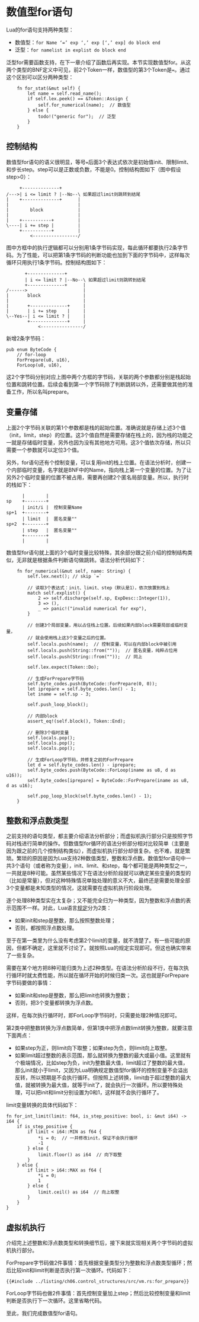 # 数值型for语句

Lua的for语句支持两种类型：

- 数值型：`for Name ‘=’ exp ‘,’ exp [‘,’ exp] do block end`
- 泛型：`for namelist in explist do block end`

泛型for需要函数支持，在下一章介绍了函数后再实现。本节实现数值型for。从这两个类型的BNF定义中可见，前2个Token一样，数值型的第3个Token是`=`。通过这个区别可以区分两种类型：

```rust,ignore
    fn for_stat(&mut self) {
        let name = self.read_name();
        if self.lex.peek() == &Token::Assign {
            self.for_numerical(name);  // 数值型
        } else {
            todo!("generic for");  // 泛型
        }
    }
```

## 控制结构

数值型for语句的语义很明显，等号`=`后面3个表达式依次是初始值init、限制limit、和步长step。step可以是正数或负数，不能是0。控制结构图如下（图中假设step>0）：

```
     +--------------+
/--->| i <= limit ? |--No--\ 如果超过limit则跳转到结尾
|    +--------------+      |
|                          |
|        block             |
|                          |
|    +-----------+         |
\----| i += step |         |
     +-----------+         |
         <-----------------/
```

图中方框中的执行逻辑都可以分别用1条字节码实现，每此循环都要执行2条字节码。为了性能，可以把第1条字节码的判断功能也加到下面的字节码中，这样每次循环只用执行1条字节码。控制结构图如下：

```
       +--------------+
       | i <= limit ? |--No--\ 如果超过limit则跳转到结尾
       +--------------+      |
/------>                     |
|       block                |
|                            |
|       +--------------+     |
|       | i += step    |     |
\--Yes--| i <= limit ? |     |
        +--------------+     |
            <----------------/
```

新增2条字节码：

```rust,ignore
pub enum ByteCode {
    // for-loop
    ForPrepare(u8, u16),
    ForLoop(u8, u16),
```

这2个字节码分别对应上图中两个方框的字节码，关联的两个参数都分别是栈起始位置和跳转位置。后续会看到第一个字节码除了判断跳转以外，还需要做其他的准备工作，所以名叫prepare。

## 变量存储

上面2个字节码关联的第1个参数都是栈的起始位置。准确说就是存储上述3个值（init，limit，step）的位置。这3个值自然是需要存储在栈上的，因为栈的功能之一就是存储临时变量，另外也因为没有其他地方可用。这3个值依次存储，所以只需要一个参数就可以定位3个值。

另外，for语句还有个控制变量，可以复用init的栈上位置。在语法分析时，创建一个内部临时变量，名字就是BNF中的Name，指向栈上第一个变量的位置。为了让另外2个临时变量的位置不被占用，需要再创建2个匿名局部变量。所以，执行时的栈如下：

```
      |        |
sp    +--------+
      | init/i |  控制变量Name
sp+1  +--------+
      | limit  |  匿名变量""
sp+2  +--------+
      | step   |  匿名变量""
      +--------+
      |        |
```

数值型for语句就上面的3个临时变量比较特殊，其余部分跟之前介绍的控制结构类似，无非就是根据条件判断语句做跳转。语法分析代码如下：

```rust,ignore
    fn for_numerical(&mut self, name: String) {
        self.lex.next(); // skip `=`

        // 读取3个表达式：init、limit、step（默认是1），依次放置到栈上
        match self.explist() {
            2 => self.discharge(self.sp, ExpDesc::Integer(1)),
            3 => (),
            _ => panic!("invalid numerical for exp"),
        }

        // 创建3个局部变量，用以占住栈上位置。后续如果内部block需要局部或临时变量，
        // 就会使用栈上这3个变量之后的位置。
        self.locals.push(name);  // 控制变量，可以在内部block中被引用
        self.locals.push(String::from(""));  // 匿名变量，纯粹占位用
        self.locals.push(String::from(""));  // 同上

        self.lex.expect(Token::Do);

        // 生成ForPrepare字节码
        self.byte_codes.push(ByteCode::ForPrepare(0, 0));
        let iprepare = self.byte_codes.len() - 1;
        let iname = self.sp - 3;

        self.push_loop_block();

        // 内部block
        assert_eq!(self.block(), Token::End);

        // 删除3个临时变量
        self.locals.pop();
        self.locals.pop();
        self.locals.pop();

        // 生成ForLoop字节码，并修复之前的ForPrepare
        let d = self.byte_codes.len() - iprepare;
        self.byte_codes.push(ByteCode::ForLoop(iname as u8, d as u16));
        self.byte_codes[iprepare] = ByteCode::ForPrepare(iname as u8, d as u16);

        self.pop_loop_block(self.byte_codes.len() - 1);
    }
```

## 整数和浮点数类型

之前支持的语句类型，都主要介绍语法分析部分；而虚拟机执行部分只是按照字节码对栈进行简单的操作。但数值型for循环的语法分析部分相对比较简单（主要是因为跟之前的几个控制结构类似），而虚拟机执行部分却很复杂。也不难，就是繁琐。繁琐的原因是因为Lua支持2种数值类型，整数和浮点数。数值型for语句中一共3个语句（或者称为变量），init、limit、和step，每个都可能是两种类型之一，一共就是8种可能。虽然某些情况下在语法分析阶段就可以确定某些变量的类型的（比如是常量），但对这种特殊情况单独处理的意义不大，最终还是需要处理全部3个变量都是未知类型的情况，这就需要在虚拟机执行阶段处理。

逐个处理8种类型实在太复杂；又不能完全归为一种类型，因为整数和浮点数的表示范围不一样。对此，Lua语言[规定](https://www.lua.org/manual/5.4/manual.html#3.3.5)分为2类：

- 如果init和step是整数，那么按照整数处理；
- 否则，都按照浮点数处理。

至于在第一类里为什么没有考虑第2个limit的变量，就不清楚了。有一些可能的原因，但都不确定，这里就不讨论了。就按照Lua的规定实现即可。但这也确实带来了一些复杂。

需要在某个地方把8种可能归类为上述2种类型。在语法分析阶段不行，在每次执行循环时就太费性能，所以就在循环开始的时候归类一次。这也就是ForPrepare字节码要做的事情：

- 如果init和step是整数，那么把limit也转换为整数；
- 否则，把3个变量都转换为浮点数。

这样，在每次执行循环时，即ForLoop字节码时，只需要处理2种情况即可。

第2类中把整数转换为浮点数简单，但第1类中把浮点数limit转换为整数，就要注意下面两点：

- 如果step为正，则limit向下取整；如果step为负，则limit向上取整。
- 如果limit超过整数的表示范围，那么就转换为整数的最大或最小值。这里就有个极端情况，比如step为负，init为整数最大值，limit超过了整数的最大值，那么init就小于limit，又因为Lua明确规定数值型for循环的控制变量不会溢出反转，所以预期是不会执行循环。但按照上述转换，limit由于超过整数的最大值，就被转换为最大值，就等于init了，就会执行一次循环。所以要特殊处理，可以把init和limit分别设置为0和1，这样就不会执行循环了。

limit变量转换的具体代码如下：

```rust,ignore
fn for_int_limit(limit: f64, is_step_positive: bool, i: &mut i64) -> i64 {
    if is_step_positive {
        if limit < i64::MIN as f64 {
            *i = 0;  // 一并修改init，保证不会执行循环
            -1
        } else {
            limit.floor() as i64  // 向下取整
        }
    } else {
        if limit > i64::MAX as f64 {
            *i = 0;
            1
        } else {
            limit.ceil() as i64  // 向上取整
        }
    }
}
```

## 虚拟机执行

介绍完上述整数和浮点数类型和转换细节后，接下来就实现相关两个字节码的虚拟机执行部分。

ForPrepare字节码做2件事情：首先根据变量类型分为整数和浮点数类型循环；然后比较init和limit判断是否执行第一次循环。代码如下：

```rust,ignore
{{#include ../listing/ch06.control_structures/src/vm.rs:for_prepare}}
```

ForLoop字节码也做2件事情：首先控制变量加上step；然后比较控制变量和limit判断是否执行下一次循环。这里省略代码。

至此，我们完成数值型for语句。
